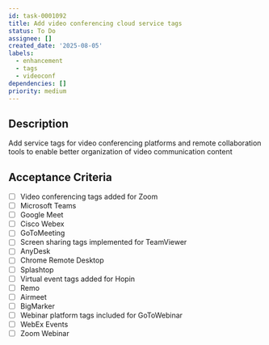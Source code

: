 ```yaml
---
id: task-0001092
title: Add video conferencing cloud service tags
status: To Do
assignee: []
created_date: '2025-08-05'
labels:
  - enhancement
  - tags
  - videoconf
dependencies: []
priority: medium
---
```


## Description

Add service tags for video conferencing platforms and remote collaboration tools to enable better organization of video communication content

## Acceptance Criteria

- [ ] Video conferencing tags added for Zoom
- [ ] Microsoft Teams
- [ ] Google Meet
- [ ] Cisco Webex
- [ ] GoToMeeting
- [ ] Screen sharing tags implemented for TeamViewer
- [ ] AnyDesk
- [ ] Chrome Remote Desktop
- [ ] Splashtop
- [ ] Virtual event tags added for Hopin
- [ ] Remo
- [ ] Airmeet
- [ ] BigMarker
- [ ] Webinar platform tags included for GoToWebinar
- [ ] WebEx Events
- [ ] Zoom Webinar
